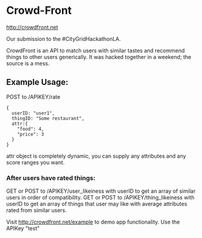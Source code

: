 Crowd-Front
===========
http://crowdfront.net


Our submission to the #CityGridHackathonLA.

CrowdFront is an API to match users with similar tastes and recommend things to other users generically. It was hacked together in a weekend; the source is a mess.


## Example Usage:
POST to /APIKEY/rate

```
{
  userID: "user1",
  thingID: "Some restaurant",
  attr:{
    "food": 4,
    "price": 3
  }
}
```
attr object is completely dynamic, you can supply any attributes and any score ranges you want.

### After users have rated things:
GET or POST to /APIKEY/user_likeiness with userID to get an array of similar users in order of compatibility.
GET or POST to /APIKEY/thing_likeiness with userID to get an array of things that user may like with average attributes rated from similar users.


Visit http://crowdfront.net/example to demo app functionality. Use the APIKey "test"

